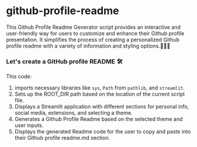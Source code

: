 # github-profile-readme

This Github Profile Readme Generator script provides an interactive and user-friendly way for users to customize and enhance their Github profile presentation. It simplifies the process of creating a personalized Github profile readme with a variety of information and styling options.👩‍💻📌
### Let's create a GitHub profile README 🛠️
This code:
1. imports necessary libraries like `sys`, `Path` from `pathlib`, and `streamlit`.
2. Sets up the ROOT_DIR path based on the location of the current script file.
3. Displays a Streamlit application with different sections for personal info, social media, extensions, and selecting a theme.
4. Generates a Github Profile Readme based on the selected theme and user inputs.
5. Displays the generated Readme code for the user to copy and paste into their Github profile readme.md section.
